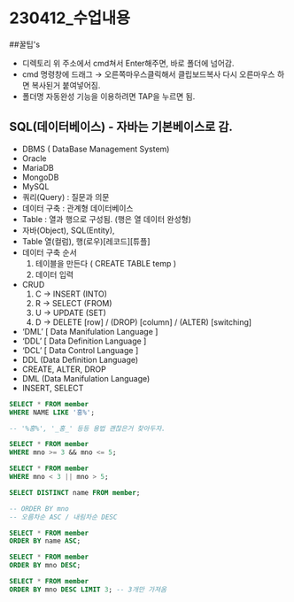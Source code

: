 # 230412_수업내용

##꿀팁's
- 디렉토리 위 주소에서 cmd쳐서 Enter해주면, 바로 폴더에 넘어감.
- cmd 명령창에 드래그 → 오른쪽마우스클릭해서 클립보드복사
다시 오른마우스 하면 복사된거 붙여넣어짐.
- 폴더명 자동완성 기능을 이용하려면 TAP을 누르면 됨.

## SQL(데이터베이스) - 자바는 기본베이스로 감.
- DBMS ( DataBase Management System)
- Oracle
- MariaDB
- MongoDB
- MySQL
- 쿼리(Query) : 질문과 의문
- 데이터 구축 : 관계형 데이터베이스
- Table : 열과 행으로 구성됨. (행은 열 데이터 완성형)
- 자바(Object), SQL(Entity),
- Table 열(컬럼), 행(로우)[레코드][튜플]
- 데이터 구축 순서
	1. 테이블을 만든다 ( CREATE TABLE temp )
	2. 데이터 입력
- CRUD
	1. C → INSERT (INTO)
	2. R → SELECT (FROM)
	3. U → UPDATE (SET)
	4. D → DELETE [row] / (DROP) [column] / (ALTER) [switching]
- ‘DML’ [ Data Manifulation Language ]
- ‘DDL’ [ Data Definition Language ]
- ‘DCL’ [ Data Control Language ]
- DDL (Data Definition Language)
- CREATE, ALTER, DROP
- DML (Data Manifulation Language)
- INSERT, SELECT

```sql
SELECT * FROM member
WHERE NAME LIKE '홍%';

-- '%홍%', '_홍_' 등등 용법 괜찮은거 찾아두자.

SELECT * FROM member
WHERE mno >= 3 && mno <= 5;

SELECT * FROM member
WHERE mno < 3 || mno > 5;

SELECT DISTINCT name FROM member;

-- ORDER BY mno
-- 오름차순 ASC / 내림차순 DESC

SELECT * FROM member
ORDER BY name ASC;

SELECT * FROM member
ORDER BY mno DESC;

SELECT * FROM member
ORDER BY mno DESC LIMIT 3; -- 3개만 가져옴
```
